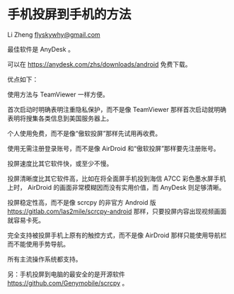 # 手机投屏到手机的方法

Li Zheng flyskywhy@gmail.com

最佳软件是 AnyDesk 。

可以在 https://anydesk.com/zhs/downloads/android 免费下载。

优点如下：

使用方法与 TeamViewer 一样方便。

首次启动时明确表明注重隐私保护，而不是像 TeamViewer 那样首次启动就明确表明将搜集各类信息到美国服务器上。

个人使用免费，而不是像“傲软投屏”那样先试用再收费。

使用无需注册登录账号，而不是像 AirDroid 和“傲软投屏”那样要先注册账号。

投屏速度比其它软件快，或至少不慢。

投屏清晰度比其它软件高，比如在将全面屏手机投到海信 A7CC 彩色墨水屏手机上时， AirDroid 的画面非常模糊因而没有实用价值，而 AnyDesk 则足够清晰。

投屏稳定性高，而不是像 scrcpy 的非官方 Android 版 https://gitlab.com/las2mile/scrcpy-android 那样，只要投屏内容出现视频画面就容易卡死。

完全支持被投屏手机上原有的触控方式，而不是像 AirDroid 那样只能使用导航栏而不能使用手势导航。

所有主流操作系统都支持。

另：手机投屏到电脑的最安全的是开源软件 https://github.com/Genymobile/scrcpy 。
